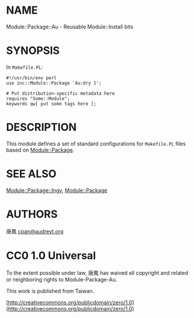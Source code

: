 # NAME

Module::Package::Au - Reusable Module::Install bits

# SYNOPSIS

In `Makefile.PL`:

    #!/usr/bin/env perl
    use inc::Module::Package 'Au:dry 1';

    # Put distribution-specific metadata here
    requires "Some::Module";
    keywords qw[ put some tags here ];

# DESCRIPTION

This module defines a set of standard configurations for `Makefile.PL`
files based on [Module::Package](http://search.cpan.org/perldoc?Module::Package).

# SEE ALSO

[Module::Package::Ingy](http://search.cpan.org/perldoc?Module::Package::Ingy), [Module::Package](http://search.cpan.org/perldoc?Module::Package)

# AUTHORS

唐鳳 <cpan@audreyt.org>

# CC0 1.0 Universal

To the extent possible under law, 唐鳳 has waived all copyright and related
or neighboring rights to Module-Package-Au.

This work is published from Taiwan.

[http://creativecommons.org/publicdomain/zero/1.0](http://creativecommons.org/publicdomain/zero/1.0)